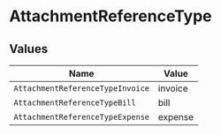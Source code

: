 # AttachmentReferenceType


## Values

| Name                             | Value                            |
| -------------------------------- | -------------------------------- |
| `AttachmentReferenceTypeInvoice` | invoice                          |
| `AttachmentReferenceTypeBill`    | bill                             |
| `AttachmentReferenceTypeExpense` | expense                          |